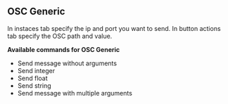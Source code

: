 ## OSC Generic

In instaces tab specify the ip and port you want to send. In button actions tab specify the OSC path and value.

**Available commands for OSC Generic**

- Send message without arguments
- Send integer
- Send float
- Send string
- Send message with multiple arguments
